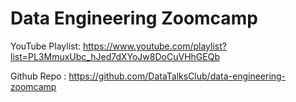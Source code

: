 # Data Engineering Zoomcamp

YouTube Playlist: <https://www.youtube.com/playlist?list=PL3MmuxUbc_hJed7dXYoJw8DoCuVHhGEQb>

Github Repo : <https://github.com/DataTalksClub/data-engineering-zoomcamp>
